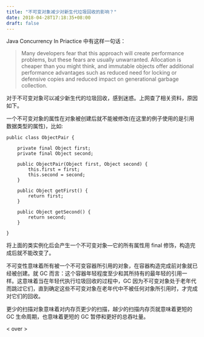 ```yaml
---
title: "不可变对象减少对新生代垃圾回收的影响？"
date: 2018-04-28T17:18:35+08:00
draft: false
---
```


Java Concurrency In Priactice 中有这样一句话：

>Many developers fear that this approach will create performance problems, but these fears are usually unwarranted. Allocation is cheaper than you might think, and immutable objects offer additional performance advantages such as reduced need for locking or defensive copies and reduced impact on generational garbage collection.

对于不可变对象可以减少新生代的垃圾回收，感到迷惑。上网查了相关资料，原因如下。

一个不可变对象的属性在对象被创建后就不能被修改(在这里的例子使用的是引用数据类型的属性)，比如:

	public class ObjectPair {
		 
	    private final Object first;
	    private final Object second;
	 
	    public ObjectPair(Object first, Object second) {
	        this.first = first;
	        this.second = second;
	    }
	 
	    public Object getFirst() {
	        return first;
	    }
	 
	    public Object getSecond() {
	        return second;
	    }
	 
	}

将上面的类实例化后会产生一个不可变对象—它的所有属性用 final 修饰，构造完成后就不能改变了。

不可变性意味着所有被一个不可变容器所引用的对象，在容器构造完成前对象就已经被创建。就 GC 而言：这个容器年轻程度至少和其所持有的最年轻的引用一样。这意味着当在年轻代执行垃圾回收的过程中，GC 因为不可变对象处于老年代而跳过它们，直到确定这些不可变对象在老年代中不被任何对象所引用时，才完成对它们的回收。

更少的扫描对象意味着对内存页更少的扫描，越少的扫描内存页就意味着更短的 GC 生命周期，也意味着更短的 GC 暂停和更好的总吞吐量。

&lt; over &gt;